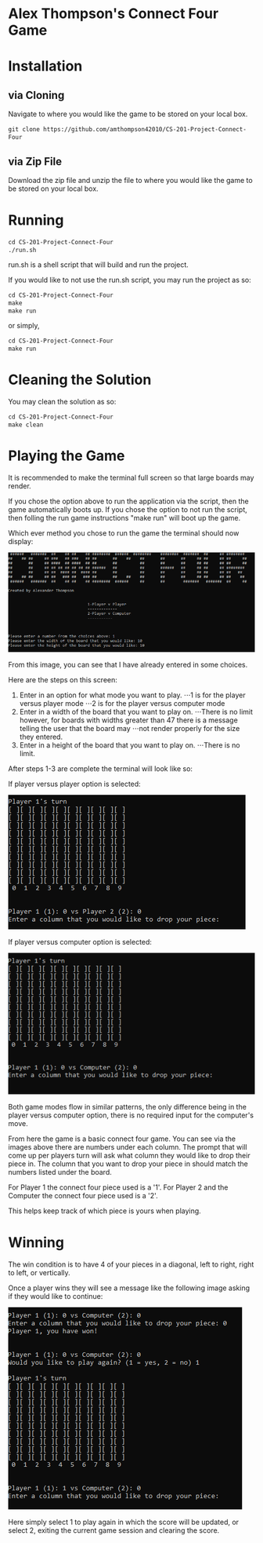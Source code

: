 # Alex Thompson's Connect Four Game

Installation
============

via Cloning
-----------

Navigate to where you would like the game to be stored on your local box.

```
git clone https://github.com/amthompson42010/CS-201-Project-Connect-Four
``` 

via Zip File
------------

Download the zip file and unzip the file to where you would like the game to be stored on your local box.

Running
=======

```
cd CS-201-Project-Connect-Four
./run.sh
```

run.sh is a shell script that will build and run the project.

If you would like to not use the run.sh script, you may run the project as so:

```
cd CS-201-Project-Connect-Four
make
make run
```
or simply,
```
cd CS-201-Project-Connect-Four
make run
```

Cleaning the Solution
=====================

You may clean the solution as so:
```
cd CS-201-Project-Connect-Four
make clean
```

Playing the Game
================

It is recommended to make the terminal full screen so that large boards may render.

If you chose the option above to run the application via the script, then the game automatically boots up.
If you chose the option to not run the script, then folling the run game instructions "make run" will boot up the game.

Which ever method you chose to run the game the terminal should now display:

![alt text](https://github.com/amthompson42010/CS-201-Project-Connect-Four/raw/master/readmePics/mainMenu.PNG "Main Menu")

From this image, you can see that I have already entered in some choices.

Here are the steps on this screen:

1. Enter in an option for what mode you want to play.
⋅⋅⋅1 is for the player versus player mode
⋅⋅⋅2 is for the player versus computer mode
2. Enter in a width of the board that you want to play on.
⋅⋅⋅There is no limit however, for boards with widths greater than 47 there is a message telling the user that the board may
⋅⋅⋅not render properly for the size they entered.
3. Enter in a height of the board that you want to play on.
⋅⋅⋅There is no limit.

After steps 1-3 are complete the terminal will look like so:

If player versus player option is selected:

![alt text](https://github.com/amthompson42010/CS-201-Project-Connect-Four/raw/master/readmePics/pvp.PNG "PVP") 

If player versus computer option is selected:

![alt text](https://github.com/amthompson42010/CS-201-Project-Connect-Four/raw/master/readmePics/pvc.PNG "PVC")

Both game modes flow in similar patterns, the only difference being in the player versus computer option, there is no required
input for the computer's move.

From here the game is a basic connect four game. You can see via the images above there are numbers under each column.
The prompt that will come up per players turn will ask what column they would like to drop their piece in.
The column that you want to drop your piece in should match the numbers listed under the board.

For Player 1 the connect four piece used is a '1'.
For Player 2 and the Computer the connect four piece used is a '2'.

This helps keep track of which piece is yours when playing.

Winning
=======

The win condition is to have 4 of your pieces in a diagonal, left to right, right to left, or vertically.

Once a player wins they will see a message like the following image asking if they would like to continue:

![alt text](https://github.com/amthompson42010/CS-201-Project-Connect-Four/raw/master/readmePics/continue.PNG "Continue")

Here simply select 1 to play again in which the score will be updated, or select 2, exiting the current game session and clearing the score.